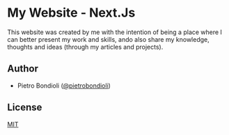 # My Website - Next.Js

This website was created by me with the intention of being a place where I can better present my work and skills, ando also share my knowledge, thoughts and ideas (through my articles and projects).

## Author

-   Pietro Bondioli ([@pietrobondioli](https://github.com/pietrobondioli))

## License

[MIT](https://opensource.org/licenses/MIT)
